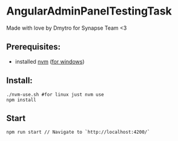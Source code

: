 # AngularAdminPanelTestingTask

Made with love by Dmytro for Synapse Team <3

## Prerequisites:
- installed [nvm](https://github.com/nvm-sh/nvm) ([for windows](https://github.com/coreybutler/nvm-windows))

## Install:
```
./nvm-use.sh #for linux just nvm use
npm install
```

## Start
```
npm run start // Navigate to `http://localhost:4200/`
```
